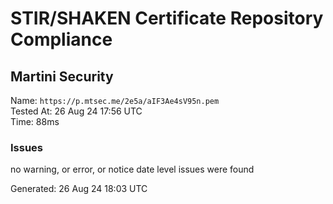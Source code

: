 # STIR/SHAKEN Certificate Repository Compliance

## Martini Security

Name: `https://p.mtsec.me/2e5a/aIF3Ae4sV95n.pem`\
Tested At: 26 Aug 24 17:56 UTC\
Time: 88ms

### Issues

no warning, or error, or notice date level issues were found

Generated: 26 Aug 24 18:03 UTC